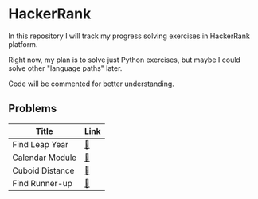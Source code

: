 # HackerRank

In this repository I will track my progress solving exercises in HackerRank platform.

Right now, my plan is to solve just Python exercises, but maybe I could solve other "language paths" later.

Code will be commented for better understanding. 

## Problems

| Title           | Link                                                         |
| --------------- | ------------------------------------------------------------ |
| Find Leap Year  | [:link:](https://www.hackerrank.com/challenges/write-a-function/problem) |
| Calendar Module | [:link:](https://www.hackerrank.com/challenges/calendar-module/problem?h_r=next-challenge&h_v=zen&h_r=next-challenge&h_v=zen) |
| Cuboid Distance | [:link:](https://www.hackerrank.com/challenges/list-comprehensions/problem) |
| Find Runner-up  | [:link:](https://www.hackerrank.com/challenges/find-second-maximum-number-in-a-list/problem?h_r=next-challenge&h_v=zen) |

 